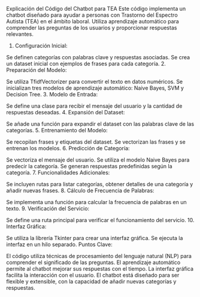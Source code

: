 Explicación del Código del Chatbot para TEA
Este código implementa un chatbot diseñado para ayudar a personas con Trastorno del Espectro Autista (TEA) en el ámbito laboral. Utiliza aprendizaje automático para comprender las preguntas de los usuarios y proporcionar respuestas relevantes.

1. Configuración Inicial:

Se definen categorías con palabras clave y respuestas asociadas.
Se crea un dataset inicial con ejemplos de frases para cada categoría.
2. Preparación del Modelo:

Se utiliza TfidfVectorizer para convertir el texto en datos numéricos.
Se inicializan tres modelos de aprendizaje automático: Naive Bayes, SVM y Decision Tree.
3. Modelo de Entrada:

Se define una clase para recibir el mensaje del usuario y la cantidad de respuestas deseadas.
4. Expansión del Dataset:

Se añade una función para expandir el dataset con las palabras clave de las categorías.
5. Entrenamiento del Modelo:

Se recopilan frases y etiquetas del dataset.
Se vectorizan las frases y se entrenan los modelos.
6. Predicción de Categoría:

Se vectoriza el mensaje del usuario.
Se utiliza el modelo Naive Bayes para predecir la categoría.
Se generan respuestas predefinidas según la categoría.
7. Funcionalidades Adicionales:

Se incluyen rutas para listar categorías, obtener detalles de una categoría y añadir nuevas frases.
8. Cálculo de Frecuencia de Palabras:

Se implementa una función para calcular la frecuencia de palabras en un texto.
9. Verificación del Servicio:

Se define una ruta principal para verificar el funcionamiento del servicio.
10. Interfaz Gráfica:

Se utiliza la librería Tkinter para crear una interfaz gráfica.
Se ejecuta la interfaz en un hilo separado.
Puntos Clave:

El código utiliza técnicas de procesamiento del lenguaje natural (NLP) para comprender el significado de las preguntas.
El aprendizaje automático permite al chatbot mejorar sus respuestas con el tiempo.
La interfaz gráfica facilita la interacción con el usuario.
El chatbot está diseñado para ser flexible y extensible, con la capacidad de añadir nuevas categorías y respuestas.
